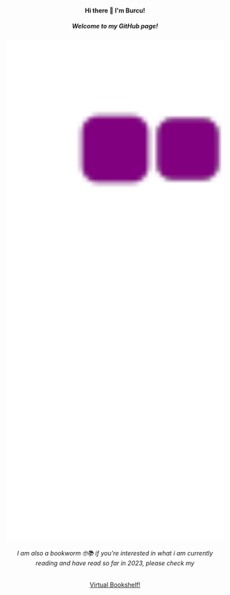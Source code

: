 <div align="center">
<h4>Hi there 👋 I'm Burcu! </h4>
  <h5>Welcome to my GitHub page! </h5>
</div>

<!--
**burcia1711/burcia1711** is a ✨ _special_ ✨ repository because its `README.md` (this file) appears on your GitHub profile.

Here are some ideas to get you started:


- 🌱 I’m currently learning ...
- 👯 I’m looking to collaborate on ...
- 🤔 I’m looking for help with ...
- 🔭 I’m currently working on ...
- 💬 Ask me about ...
- 📫 How to reach me: ...
- 😄 Pronouns: ...
- ⚡ Fun fact: ...
 <h6>🐍 Oh no! The snake is eating my contributions! 🐍</h6>
-->
<div align="center">
  <img alt="snake eating my contribution" src="https://github.com/burcia1711/burcia1711/blob/output/github-contribution-grid-snake.gif" width="800">
  
</div>

<div align="center">

  <h6>I am also a bookworm 🤓📚 if you're interested in what i am currently reading and have read so far in 2023, please check my </h6>
  
 [Virtual Bookshelf!](https://burcia1711.github.io/virtual-bookshelf/)
 
 </div>
 
 
